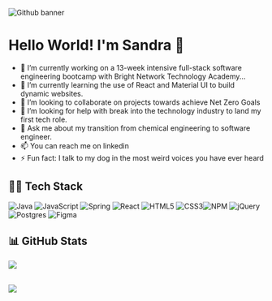 
![Github banner](https://github.com/sandramtzd/sandramtzd/assets/98602406/0b77ec18-5f7e-4735-8bc8-d4378ca63175)

# Hello World! I'm Sandra 👋

- 🔭 I’m currently working on a 13-week intensive full-stack software engineering bootcamp with Bright Network Technology Academy...
- 🌱 I’m currently learning the use of React and Material UI to build dynamic websites.
- 👯 I’m looking to collaborate on projects towards achieve Net Zero Goals
- 🤔 I’m looking for help with break into the technology industry to land my first tech role.
- 💬 Ask me about my transition from chemical engineering to software engineer.
- 📫 You can reach me on linkedin
- ⚡ Fun fact: I talk to my dog in the most weird voices you have ever heard


## 👩‍💻 Tech Stack
 ![Java](https://img.shields.io/badge/java-%23ED8B00.svg?style=for-the-badge&logo=java&logoColor=white) ![JavaScript](https://img.shields.io/badge/javascript-%23323330.svg?style=for-the-badge&logo=javascript&logoColor=%23F7DF1E) ![Spring](https://img.shields.io/badge/spring-%236DB33F.svg?style=for-the-badge&logo=spring&logoColor=white)  ![React](https://img.shields.io/badge/react-%2320232a.svg?style=for-the-badge&logo=react&logoColor=%2361DAFB) ![HTML5](https://img.shields.io/badge/html5-%23E34F26.svg?style=for-the-badge&logo=html5&logoColor=white) ![CSS3](https://img.shields.io/badge/css3-%231572B6.svg?style=for-the-badge&logo=css3&logoColor=white)![NPM](https://img.shields.io/badge/NPM-%23000000.svg?style=for-the-badge&logo=npm&logoColor=white) ![jQuery](https://img.shields.io/badge/jquery-%230769AD.svg?style=for-the-badge&logo=jquery&logoColor=white) ![Postgres](https://img.shields.io/badge/postgres-%23316192.svg?style=for-the-badge&logo=postgresql&logoColor=white) 	![Figma](https://img.shields.io/badge/figma-%23F24E1E.svg?style=for-the-badge&logo=figma&logoColor=white)

## 📊 GitHub Stats
![](https://github-readme-stats.vercel.app/api/top-langs/?username=sandramtzd&theme=vue-dark&hide_border=false&include_all_commits=false&count_private=false&layout=compact)
<br/>
<br/>

![](https://github-readme-streak-stats.herokuapp.com/?user=sandramtzd&theme=vue-dark&hide_border=false)

